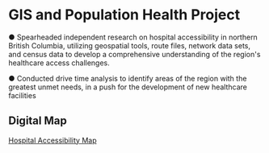 # GIS and Population Health Project

● Spearheaded independent research on hospital accessibility in northern British Columbia, utilizing geospatial tools, route files,
network data sets, and census data to develop a comprehensive understanding of the region's healthcare access challenges. 

● Conducted drive time analysis to identify areas of the region with the greatest unmet needs, in a push for the development of new
healthcare facilities

## Digital Map

[Hospital Accessibility Map](https://arcg.is/11H9SK0)
